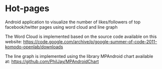 # Hot-pages
Android application to visualize the number of likes/followers of top facebook/twitter pages using word cloud and line graph

The Word Cloud is implemented based on the source code available on this website: https://code.google.com/archive/p/google-summer-of-code-2011-komodo-openlab/downloads

The line graph is implemented using the library MPAndroid chart available at: https://github.com/PhilJay/MPAndroidChart
